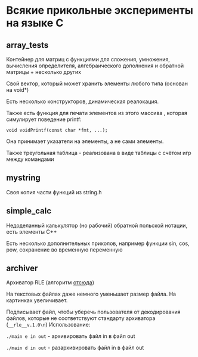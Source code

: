 # Всякие прикольные эксперименты на языке С

## array_tests

Контейнер для матриц с функциями для сложения, умножения, вычисления определителя, алгебраического дополнения и обратной матрицы + несколько других

Свой вектор, который может хранить элементы любого типа (основан на void*)

Есть несколько конструкторов, динамическая реалокация.

Также есть функция для печати элементов из этого массива , которая симулирует поведение printf:

`void voidPrintf(const char *fmt, ...);`

Она принимает указатели на элементы, а не сами элементы.

Также треугольная таблица - реализована в виде таблицы с счётом игр между командами

## mystring

Своя копия части функций из string.h

## simple_calc

Недоделанный калькулятор (но рабочий) обратной польской нотации, есть элементы C++

Есть несколько дополнительных приколов, например функции sin, cos, pow, сохранение во временную переменную

## archiver

Архиватор RLE (алгоритм [отсюда](https://habr.com/ru/companies/otus/articles/497566/))

На текстовых файлах даже немного уменьшает размер файла. На картинках увеличивает.

Подписывает файл, чтобы уберечь пользователя от декодирования файлов, которые не соответствуют стандарту архиватора (`__rle__v.1.0\n`)
Использование:

`./main e in out` - архивировать файл in в файл out

`./main d in out` - разархивировать файл in в файл out
